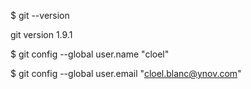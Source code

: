 $ git --version

git version 1.9.1

$ git config --global user.name "cloel"

$ git config --global user.email "cloel.blanc@ynov.com"
